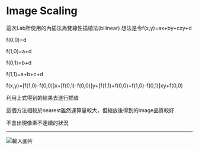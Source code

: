  Image Scaling
 ======
 這次Lab所使用的內插法為雙線性插植法(bilinear)
 想法是令f(x,y)=ax+by+cxy+d

 f(0,0)=d
 
 f(1,0)=a+d
 
 f(0,1)=b+d
 
 f(1,1)=a+b+c+d

 f(x,y)=[f(1,0)-f(0,0)]x+[f(0,1)-f(0,0)]y+[f(1,1)+f(0,0)+f(1,0)-f(0,1)]xy+f(0,0)
 
 利用上式得到的結果去進行插值
 
 這個方法相較於nearest雖然運算量較大，但縮放後得到的image品質較好
 
 不會出現像素不連續的狀況

*******************************************************************************************
![輸入圖片](https://github.com/DigitalSignalProcessingNTUT2018/lab-4-image-scaling-106360241/blob/master/6dog.jpg)


